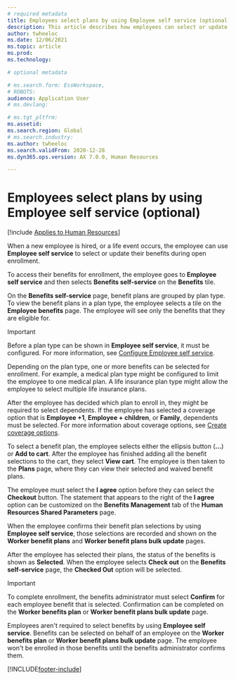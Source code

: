 ```yaml
---
# required metadata
title: Employees select plans by using Employee self service (optional)
description: This article describes how employees can select or update their benefits.
author: twheeloc
ms.date: 12/06/2021
ms.topic: article
ms.prod: 
ms.technology: 

# optional metadata

# ms.search.form: EssWorkspace, 
# ROBOTS: 
audience: Application User
# ms.devlang: 

# ms.tgt_pltfrm: 
ms.assetid: 
ms.search.region: Global
# ms.search.industry: 
ms.author: twheeloc
ms.search.validFrom: 2020-12-28
ms.dyn365.ops.version: AX 7.0.0, Human Resources

---
```


# Employees select plans by using Employee self service (optional)

[!include [Applies to Human Resources](../includes/applies-to-hr.md)]

When a new employee is hired, or a life event occurs, the employee can use **Employee self service** to select or update their benefits during open enrollment.

To access their benefits for enrollment, the employee goes to **Employee self service** and then selects **Benefits self-service** on the **Benefits** tile.

On the **Benefits self-service** page, benefit plans are grouped by plan type. To view the benefit plans in a plan type, the employee selects a tile on the **Employee benefits** page. The employee will see only the benefits that they are eligible for.

> [!IMPORTANT]
> Before a plan type can be shown in **Employee self service**, it must be configured. For more information, see [Configure Employee self service](/dynamics365/human-resources/hr-benefits-setup-employee-self-service).

Depending on the plan type, one or more benefits can be selected for enrollment. For example, a medical plan type might be configured to limit the employee to one medical plan. A life insurance plan type might allow the employee to select multiple life insurance plans.

After the employee has decided which plan to enroll in, they might be required to select dependents. If the employee has selected a coverage option that is **Employee +1**, **Employee + children**, or **Family**, dependents must be selected. For more information about coverage options, see [Create coverage options](/dynamics365/human-resources/hr-benefits-setup-coverage-options).

To select a benefit plan, the employee selects either the ellipsis button (**...**) or **Add to cart**. After the employee has finished adding all the benefit selections to the cart, they select **View cart**. The employee is then taken to the **Plans** page, where they can view their selected and waived benefit plans.

The employee must select the **I agree** option before they can select the **Checkout** button. The statement that appears to the right of the **I agree** option can be customized on the **Benefits Management** tab of the **Human Resources Shared Parameters** page.

When the employee confirms their benefit plan selections by using **Employee self service**, those selections are recorded and shown on the **Worker benefit plans** and **Worker benefit plans bulk update** pages.

After the employee has selected their plans, the status of the benefits is shown as **Selected**. When the employee selects **Check out** on the **Benefits self-service** page, the **Checked Out** option will be selected.

> [!IMPORTANT]
> To complete enrollment, the benefits administrator must select **Confirm** for each employee benefit that is selected. Confirmation can be completed on the **Worker benefits plan** or **Worker benefit plans bulk update** page.
>

Employees aren't required to select benefits by using **Employee self service**. Benefits can be selected on behalf of an employee on the **Worker benefits plan** or **Worker benefit plans bulk update** page. The employee won't be enrolled in those benefits until the benefits administrator confirms them.

[!INCLUDE[footer-include](../includes/footer-banner.md)]
